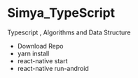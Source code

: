 # Simya_TypeScript
Typescript  , Algorithms and Data Structure

- Download Repo
- yarn install 
- react-native start
- react-native run-android
